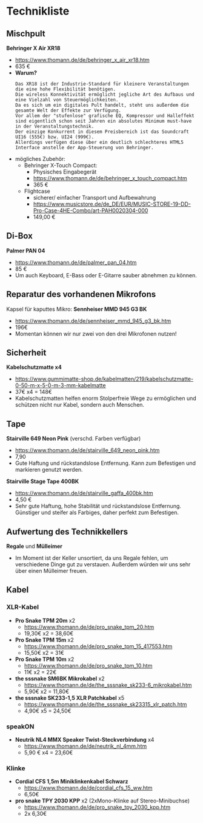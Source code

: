 # Technikliste

## Mischpult
**Behringer X Air XR18**

- https://www.thomann.de/de/behringer_x_air_xr18.htm
- 635 €
- **Warum?**
	```
	Das XR18 ist der Industrie-Standard für kleinere Veranstaltungen die eine hohe Flexibilität benötigen.
 	Die wireless Konnektivität ermöglicht jegliche Art des Aufbaus und eine Vielzahl von Steuermöglichkeiten.
	Da es sich um ein digitales Pult handelt, steht uns außerdem die gesamte Welt der Effekte zur Verfügung.
	Vor allem der "stufenlose" grafische EQ, Kompressor und Halleffekt sind eigentlich schon seit Jahren ein absolutes Minimum must-have in der Veranstaltungstechnik.
	Der einzige Konkurrent in diesem Preisbereich ist das Soundcraft UI16 (555€) bzw. UI24 (999€).
 	Allerdings verfügen diese über ein deutlich schlechteres HTML5 Interface anstelle der App-Steuerung von Behringer.
	```
- mögliches Zubehör:
	- Behringer X-Touch Compact:
		- Physisches Eingabegerät
		- https://www.thomann.de/de/behringer_x_touch_compact.htm
		- 365 €
	- Flightcase
		- sicherer/ einfacher Transport und Aufbewahrung
		- https://www.musicstore.de/de_DE/EUR/MUSIC-STORE-19-DD-Pro-Case-4HE-Combo/art-PAH0020304-000
		- 149,00 €


## Di-Box
**Palmer PAN 04**

- https://www.thomann.de/de/palmer_pan_04.htm
- 85 €
- Um auch Keyboard, E-Bass oder E-Gitarre sauber abnehmen zu können.
  
## Reparatur des vorhandenen Mikrofons
Kapsel für kaputtes Mikro: **Sennheiser MMD 945 G3 BK**

- https://www.thomann.de/de/sennheiser_mmd_945_g3_bk.htm
- 196€
- Momentan können wir nur zwei von den drei Mikrofonen nutzen!


## Sicherheit
**Kabelschutzmatte x4**

- https://www.gummimatte-shop.de/kabelmatten/219/kabelschutzmatte-0-50-m-x-5-0-m-3-mm-kabelmatte
- 37€ x4 = 148€
- Kabelschutzmatten helfen enorm Stolperfreie Wege zu ermöglichen und schützen nicht nur Kabel, sondern auch Menschen.

## Tape
**Stairville 649 Neon Pink** (verschd. Farben verfügbar)

- https://www.thomann.de/de/stairville_649_neon_pink.htm
- 7,90
- Gute Haftung und rückstandslose Entfernung. Kann zum Befestigen und markieren genutzt werden.


**Stairville Stage Tape 400BK**

- https://www.thomann.de/de/stairville_gaffa_400bk.htm
- 4,50 €
- Sehr gute Haftung, hohe Stabilität und rückstandslose Entfernung. Günstiger und steifer als Farbiges, daher perfekt zum Befestigen.

## Aufwertung des Technikkellers
**Regale** und **Mülleimer**

- Im Moment ist der Keller unsortiert, da uns Regale fehlen, um verschiedene Dinge gut zu verstauen. Außerdem würden wir uns sehr über einen Mülleimer freuen.

## Kabel
### XLR-Kabel
- **Pro Snake TPM 20m** x2
	- https://www.thomann.de/de/pro_snake_tpm_20.htm
	- 19,30€ x2 = 38,60€
- **Pro Snake TPM 15m** x2
	- https://www.thomann.de/de/pro_snake_tpm_15_417553.htm
	- 15,50€ x2 = 31€
- **Pro Snake TPM 10m** x2
	- https://www.thomann.de/de/pro_snake_tpm_10.htm
	- 11€ x2 = 22€
- **the sssnake SM6BK Mikrokabel** x2
	- https://www.thomann.de/de/the_sssnake_sk233-6_mikrokabel.htm
	- 5,90€ x2 = 11,80€
- **the sssnake SK233-1,5 XLR Patchkabel** x5
	- https://www.thomann.de/de/the_sssnake_sk23315_xlr_patch.htm
	- 4,90€ x5 = 24,50€

### speakON
- **Neutrik NL4 MMX Speaker Twist-Steckverbindung** x4
	- https://www.thomann.de/de/neutrik_nl_4mm.htm
	- 5,90 € x4 = 23,60€

### Klinke
- **Cordial CFS 1,5m Miniklinkenkabel Schwarz**
	- https://www.thomann.de/de/cordial_cfs_15_ww.htm
	- 6,50€ 
- **pro snake TPY 2030 KPP** x2  (2xMono-Klinke auf Stereo-Minibuchse)
	- https://www.thomann.de/de/pro_snake_tpy_2030_kpp.htm
	- 2x 6,30€

